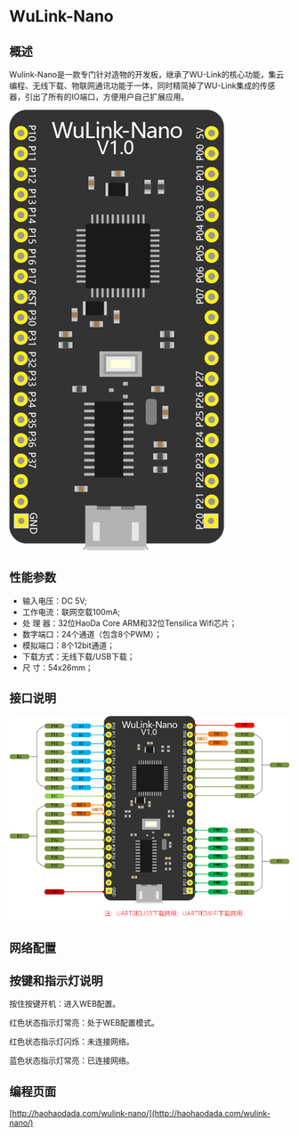 # WuLink-Nano

## 概述

Wulink-Nano是一款专门针对造物的开发板，继承了WU-Link的核心功能，集云编程、无线下载、物联网通讯功能于一体，同时精简掉了WU-Link集成的传感器，引出了所有的IO端口，方便用户自己扩展应用。

![](../.gitbook/assets/wulink-nano.png)

## 性能参数

*  输入电压：DC 5V;
* 工作电流：联网空载100mA;
* 处  理  器：32位HaoDa Core ARM和32位Tensilica Wifi芯片；
* 数字端口：24个通道（包含8个PWM）；
* 模拟端口：8个12bit通道；
* 下载方式：无线下载/USB下载；
*  尺       寸：54x26mm；

## 接口说明

![](../.gitbook/assets/wulink-nano-pinmap.png)

## 网络配置

## 按键和指示灯说明

按住按键开机：进入WEB配置。 

红色状态指示灯常亮：处于WEB配置模式。 

红色状态指示灯闪烁：未连接网络。

 蓝色状态指示灯常亮：已连接网络。

## 编程页面

[http://haohaodada.com/wulink-nano/](http://haohaodada.com/wulink-nano/)

